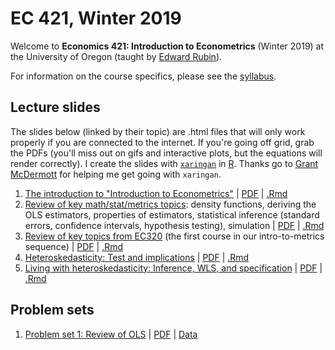 # EC 421, Winter 2019

Welcome to **Economics 421: Introduction to Econometrics** (Winter 2019) at the University of Oregon (taught by [Edward Rubin](https://edrub.in)).

For information on the course specifics, please see the [syllabus](https://raw.githack.com/edrubin/EC421W19/master/Syllabus/syllabus.pdf).

## Lecture slides

The slides below (linked by their topic) are .html files that will only work properly if you are connected to the internet. If you're going off grid, grab the PDFs (you'll miss out on gifs and interactive plots, but the equations will render correctly). I create the slides with [`xaringan`](https://github.com/yihui/xaringan/wiki) in [R](cran.r-project.org). Thanks go to [Grant McDermott](grantmcdermott.com/) for helping me get going with `xaringan`.

1. [The introduction to "Introduction to Econometrics"](https://raw.githack.com/edrubin/EC421W19/master/LectureNotes/01Intro/01_intro.html) | [PDF](https://raw.githack.com/edrubin/EC421W19/master/LectureNotes/01Intro/01_intro.pdf) | [.Rmd](https://github.com/edrubin/EC421W19/blob/master/LectureNotes/01Intro/01_intro.Rmd)
2. [Review of key math/stat/metrics topics](https://raw.githack.com/edrubin/EC421W19/master/LectureNotes/02Review/02_review.html): density functions, deriving the OLS estimators, properties of estimators, statistical inference (standard errors, confidence intervals, hypothesis testing), simulation | [PDF](https://raw.githack.com/edrubin/EC421W19/master/LectureNotes/02Review/02_review.pdf) | [.Rmd](https://github.com/edrubin/EC421W19/blob/master/LectureNotes/02Review/02_review.Rmd)
3. [Review of key topics from EC320](https://raw.githack.com/edrubin/EC421W19/master/LectureNotes/03Review/03_review.html) (the first course in our intro-to-metrics sequence) | [PDF](https://raw.githack.com/edrubin/EC421W19/master/LectureNotes/03Review/03_review.pdf) | [.Rmd](https://github.com/edrubin/EC421W19/blob/master/LectureNotes/03Review/03_review.Rmd)
4. [Heteroskedasticity: Test and implications](https://raw.githack.com/edrubin/EC421W19/master/LectureNotes/04Heteroskedasticity/04_heteroskedasticity.html) | [PDF](https://raw.githack.com/edrubin/EC421W19/master/LectureNotes/04Heteroskedasticity/04_heteroskedasticity.pdf) | [.Rmd](https://github.com/edrubin/EC421W19/blob/master/LectureNotes/04Heteroskedasticity/04_heteroskedasticity.Rmd)
5. [Living with heteroskedasticity: Inference, WLS, and specification](https://raw.githack.com/edrubin/EC421W19/master/LectureNotes/04Heteroskedasticity/05_heteroskedasticity.html) | [PDF](https://raw.githack.com/edrubin/EC421W19/master/LectureNotes/05Heteroskedasticity/05_heteroskedasticity.pdf) | [.Rmd](https://github.com/edrubin/EC421W19/blob/master/LectureNotes/05Heteroskedasticity/05_heteroskedasticity.Rmd)

## Problem sets

1. [Problem set 1: Review of OLS](https://raw.githack.com/edrubin/EC421W19/master/ProblemSets/PS01/ps01.html) | [PDF](https://raw.githack.com/edrubin/EC421W19/master/ProblemSets/PS01/ps01.pdf) | [Data](https://raw.githack.com/edrubin/EC421W19/master/ProblemSets/PS01/dataPS01.csv)
